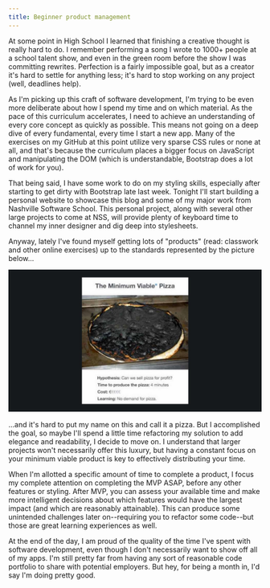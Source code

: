 ```yaml
---
title: Beginner product management
---
```


At some point in High School I learned that finishing a creative thought is really hard to do. I remember performing a song I wrote to 1000+ people at a school talent show, and even in the green room before the show I was committing rewrites. Perfection is a fairly impossible goal, but as a creator it's hard to settle for anything less; it's hard to stop working on any project (well, deadlines help).

As I'm picking up this craft of software development, I'm trying to be even more deliberate about how I spend my time and on which material. As the pace of this curriculum accelerates, I need to achieve an understanding of every core concept as quickly as possible. This means not going on a deep dive of every fundamental, every time I start a new app. Many of the exercises on my GitHub at this point utilize very sparse CSS rules or none at all, and that's because the curriculum places a bigger focus on JavaScript and manipulating the DOM (which is understandable, Bootstrap does a lot of work for you).

That being said, I have some work to do on my styling skills, especially after starting to get dirty with Bootstrap late last week. Tonight I'll start building a personal website to showcase this blog and some of my major work from Nashville Software School. This personal project, along with several other large projects to come at NSS, will provide plenty of keyboard time to channel my inner designer and dig deep into stylesheets.

Anyway, lately I've found myself getting lots of "products" (read: classwork and other online exercises) up to the standards represented by the picture below...

![alt text](/img/mvp.jpeg "Minimum Viable Pizza")

...and it's hard to put my name on this and call it a pizza. But I accomplished the goal, so maybe I'll spend a little time refactoring my solution to add elegance and readability, I decide to move on. I understand that larger projects won't necessarily offer this luxury, but having a constant focus on your minimum viable product is key to effectively distributing your time.

When I'm allotted a specific amount of time to complete a product, I focus my complete attention on completing the MVP ASAP, before any other features or styling. After MVP, you can assess your available time and make more intelligent decisions about which features would have the largest impact (and which are reasonably attainable). This can produce some unintended challenges later on--requiring you to refactor some code--but those are great learning experiences as well.

At the end of the day, I am proud of the quality of the time I've spent with software development, even though I don't necessarily want to show off all of my apps. I'm still pretty far from having any sort of reasonable code portfolio to share with potential employers. But hey, for being a month in, I'd say I'm doing pretty good.
